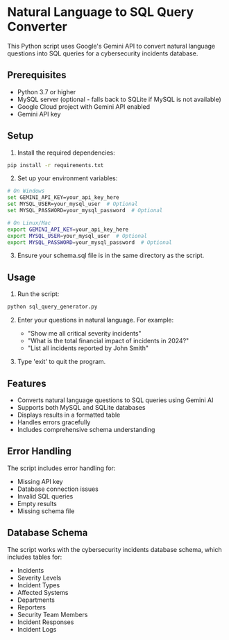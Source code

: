 # Natural Language to SQL Query Converter

This Python script uses Google's Gemini API to convert natural language questions into SQL queries for a cybersecurity incidents database.

## Prerequisites

- Python 3.7 or higher
- MySQL server (optional - falls back to SQLite if MySQL is not available)
- Google Cloud project with Gemini API enabled
- Gemini API key

## Setup

1. Install the required dependencies:
```bash
pip install -r requirements.txt
```

2. Set up your environment variables:
```bash
# On Windows
set GEMINI_API_KEY=your_api_key_here
set MYSQL_USER=your_mysql_user  # Optional
set MYSQL_PASSWORD=your_mysql_password  # Optional

# On Linux/Mac
export GEMINI_API_KEY=your_api_key_here
export MYSQL_USER=your_mysql_user  # Optional
export MYSQL_PASSWORD=your_mysql_password  # Optional
```

3. Ensure your schema.sql file is in the same directory as the script.

## Usage

1. Run the script:
```bash
python sql_query_generator.py
```

2. Enter your questions in natural language. For example:
   - "Show me all critical severity incidents"
   - "What is the total financial impact of incidents in 2024?"
   - "List all incidents reported by John Smith"

3. Type 'exit' to quit the program.

## Features

- Converts natural language questions to SQL queries using Gemini AI
- Supports both MySQL and SQLite databases
- Displays results in a formatted table
- Handles errors gracefully
- Includes comprehensive schema understanding

## Error Handling

The script includes error handling for:
- Missing API key
- Database connection issues
- Invalid SQL queries
- Empty results
- Missing schema file

## Database Schema

The script works with the cybersecurity incidents database schema, which includes tables for:
- Incidents
- Severity Levels
- Incident Types
- Affected Systems
- Departments
- Reporters
- Security Team Members
- Incident Responses
- Incident Logs 